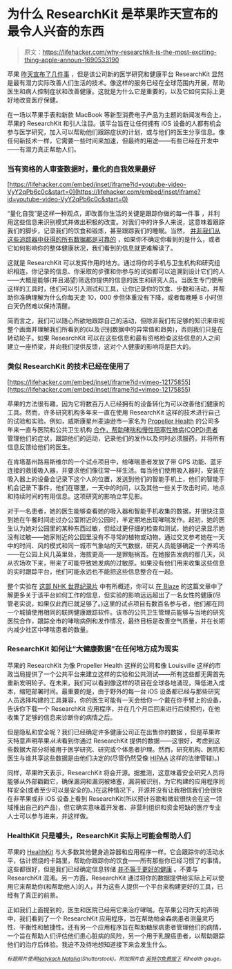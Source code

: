 # 为什么 ResearchKit 是苹果昨天宣布的最令人兴奋的东西

> 原文：<https://lifehacker.com/why-researchkit-is-the-most-exciting-thing-apple-announ-1690533190>

苹果 [昨天宣布了几件事](https://lifehacker.com/everything-apple-announced-today-that-actually-matters-1690313457) ，但是该公司新的医学研究和健康平台 ResearchKit 显然是最有潜力实际改善人们生活的技术。像这样的服务已经在全球范围内开展，帮助医生和病人控制症状和改善健康。这就是为什么它是重要的，以及它如何实际上更好地改变医疗保健。



在一场以苹果手表和新款 MacBook 等新型消费电子产品为主题的新闻发布会上，苹果的 ResearchKit 和引人注目。该平台旨在让任何拥有 iOS 设备的人都有机会参与医学研究，加入可以帮助他们跟踪症状的计划，或与他们的医生分享信息。像任何新技术一样，它需要一些时间来加速，但最终的用途——有些已经在开发中——有潜力真正帮助人们。

### 当有资格的人审查数据时，量化的自我效果最好

 [https://lifehacker.com/embed/inset/iframe?id=youtube-video-VyY2qPb6c0c&start=0](https://lifehacker.com/embed/inset/iframe?id=youtube-video-VyY2qPb6c0c&start=0) 

“量化自我”是这样一种观点，即改善你生活的关键是跟踪你做的每一件事 ，并利用这些信息来识别模式并做出积极的改变。对我们中的许多人来说，这意味着跟踪我们的脚步，记录我们的饮食和锻炼，甚至跟踪我们的睡眠。当然， [并非我们从这些追踪器中获得的所有数据都是可靠的](http://lifehacker.com/the-data-you-can-and-cant-trust-from-your-fitness-tra-1636270779) ，如果你不确定你看到的是什么，或者它如何影响你的整体健康状况，我们看到的信息就更难解读了。

这就是 ResearchKit 可以发挥作用的地方。通过将你的手机与卫生机构和研究组织相连，你记录的信息、你采取的步骤和你参与的试验都可以追溯到设计它们的人——大概是能够(并且渴望)筛选你提供的信息的医生和研究人员。当医生专门使用这样的工具时，他们可以引入测试和工具，让你记录你的饮食、步数和活动，并帮助你准确理解为什么你每天走 10，000 步但体重没有下降，或者每晚睡 8 小时但白天仍然难以保持清醒。

简而言之，我们可以随心所欲地跟踪自己的活动，但除非我们有足够的知识来审视整个画面并理解我们所看到的(以及识别数据中的异常值和趋势)，否则我们只是在转动轮子。如果 ResearchKit 可以在这些信息和最有资格检查这些信息的人之间建立一座桥梁，并向我们提供反馈，这对个人健康的影响将是巨大的。

### 类似 ResearchKit 的技术已经在使用了

 [https://lifehacker.com/embed/inset/iframe?id=vimeo-12175855](https://lifehacker.com/embed/inset/iframe?id=vimeo-12175855) 

苹果的方法很有趣，因为它将数百万人已经拥有的设备转化为可以改善他们健康的工具。然而，许多研究机构多年来一直在使用 ResearchKit 这样的技术进行自己的试验和实验。例如，威斯康星州麦迪逊市一家名为 [Propeller Health](http://propellerhealth.com/) 的公司多年来一直与医院和公共卫生机构 [合作，帮助哮喘和慢性阻塞性肺病(COPD)患者](http://www.wired.com/2012/11/asthmapolis/2/) 管理他们的症状，跟踪他们的运动，记录他们的发作以及何时必须服药，并将所有信息反馈给他们的医生。

在肯塔基州路易斯维尔的一个试点项目中，给哮喘患者发放了带 GPS 功能、蓝牙连接的救援吸入器，并要求他们像往常一样生活。每当他们使用吸入器时，安装在吸入器上的设备会记录下这个人的位置，发送到他们的智能手机上，他们的智能手机会记录下事件，他们在哪里，一天中的时间，以及其他一些关于攻击时间，地点和持续时间的有用信息。这项研究的影响立竿见影。

对于一名患者，她的医生能够查看她的吸入器和智能手机收集的数据，并很快注意到她在午餐时间走过办公室附近的公园时，半定期地出现哮喘发作。起初，她的医生认为她对公园里的某种东西过敏，但经过更仔细的检查和测试，她的记录显示她没有过敏——她家附近的公园里没有不寻常的植物或动物。通过交叉参考她在一天中的时间、风的模式和同一城市气象站的天气数据，研究人员能够确定一个养鸡场——在公园上风几英里处，海拔更高——是罪魁祸首。在她报告发病的那几天，风从农场吹下来，带来了可能导致她发病的过敏原。如果没有他们用来收集这些信息的实时跟踪平台，他们可能永远也不能把这些信息整合在一起。

整个实验在 [这部 NHK 世界纪录片](http://www3.nhk.or.jp/nhkworld/english/tv/documentary/archive201503080501.html) 中有所概述，你可以 [在 Blaze](http://www.theblaze.com/stories/2012/11/01/welcome-to-asthmapolis-a-world-where-your-inhaler-has-a-gps-tracker/) 的这篇文章中了解更多关于该平台如何工作的信息，但实验的影响远远超出了一名女性的健康(尽管老实说，如果仅此而已就足够了。)这里的试点项目有数百名参与者，他们都在同一个城镇使用相同的联网健康跟踪软件。该市的公共卫生管理员能够与当地的研究医院合作，跟踪全市的哮喘病例和发作情况，最终目标是改善空气质量，并在长期内减少社区中哮喘患者的数量。

### ResearchKit 如何让“大健康数据”在任何地方成为现实

苹果的 ResearchKit 为像 Propeller Health 这样的公司和像 Louisville 这样的市政当局提供了一个公共平台来建立这样的实验和公共测试——所有这些都无需首先重新发明轮子。在未来，我们可以看到像这样的项目在全球各地涌现，降低进入成本，缩短部署时间。最重要的是，由于野外的每一台 iOS 设备都已经与那些研究人员选择构建的工具兼容，你的医生可能有一天会给你一个戴在你手臂上的设备，告诉你下载一个 ResearchKit 应用程序，并在几个月后回来进行后续预约，在他收集了足够的信息来诊断你的病情之后。

但是隐私和安全呢？我们已经确定许多健康公司正在出售你的数据 ，但是苹果昨天特意声明苹果*从未*看到你通过 ResearchKit 提供的数据——这很好，考虑到这些数据大部分将被用于医学研究、研究或个体患者护理。然而，研究机构、医院和医生与谁共享这些数据是由他们决定的(尽管仍然受像 [HIPAA](http://en.wikipedia.org/wiki/Health_Insurance_Portability_and_Accountability_Act) 这样的法律管辖)。)

同样，苹果昨天表示，ResearchKit 将会开源。据推测，这意味着安全研究人员将能够从外部戳戳它，确保漏洞和漏洞被堵塞，漏洞被识别，为它构建的应用程序同样安全(或者至少可以是安全的)。)在这种情况下，开源并没有让我相信我们会很快在非苹果或非 iOS 设备上看到 ResearchKit(所以预计谷歌和微软很快会在这一领域推出自己的产品)，但它确实意味着开发者、非营利组织和资金短缺的医疗专业人士可以参与进来，并这样做。

### HealthKit 只是噱头，ResearchKit 实际上可能会帮助人们

苹果的 [HealthKit](https://www.apple.com/ios/whats-new/health/) 与大多数其他健身追踪器和应用程序一样。它会跟踪你的活动水平，估计燃烧的卡路里，帮助你跟踪你的饮食——所有那些你已经习惯了的事情。这些都很好，但是我们已经确定信息转储 [并不等于更好的健康](http://lifehacker.com/the-data-you-can-and-cant-trust-from-your-fitness-tra-1636270779) 。不要与 ResearchKit 混淆。另一方面，ResearchKit 通过将你的数据提供给实际上可以使用它来帮助你(和帮助他人)的人，并为这些人提供一个平台来构建更好的工具，已经有了真正的前景。

正如我们上面提到的，医生和医院已经用它来治疗哮喘。在苹果公司昨天的声明中，我们看到了一个 ResearchKit 应用程序，旨在帮助帕金森病患者测量灵巧性、平衡性和敏捷性。还有另一个应用程序旨在帮助糖尿病患者管理他们的病情，一个旨在帮助人们评估他们患心脏病的风险，另一个用于乳腺癌患者，以帮助跟踪他们的治疗后体验。我迫不及待地想知道接下来会发生什么。

<small>*标题照片使用*</small>[<small>*Natykach Nataliia*</small>](http://www.shutterstock.com/pic-66314143/stock-vector-electrocardiogram-eps.html?src=id&ws=1)<small>*(Shutterstock)。附加照片由*</small> [<small>*英特尔免费按下*</small>](https://www.flickr.com/photos/intelfreepress/6948764580/) <small>*和*</small><small>*health gauge*</small><small>*。*</small>